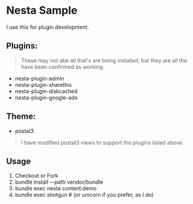 # Nesta Sample

I use this for plugin development.

## Plugins:

> These may not abe all that's are being installed, but they are all the have been confirmed as working.

- nesta-plugin-admin
- nesta-plugin-sharethis
- nesta-plugin-diskcached
- nesta-plugin-google-ads


## Theme:

- postal3

> I have modified postal3 views to support the plugins listed above.


## Usage

1. Checkout or Fork
2. bundle install --path vendor/bundle
3. bundle exec nesta content:demo 
4. bundle exec shotgun # (or unicorn if you prefer, as I do)

